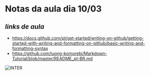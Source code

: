 # **Notas da aula dia 10/03**

## *links de aula*

- https://docs.github.com/pt/get-started/writing-on-github/getting-started-with-writing-and-formatting-on-github/basic-writing-and-formatting-syntax
- https://github.com/luong-komorebi/Markdown-Tutorial/blob/master/README_pt-BR.md

![INTER](https://encrypted-tbn0.gstatic.com/images?q=tbn:ANd9GcR68vwmxLehqx4RzXnMM0c0OteqPkSjZwWqMQ&s)